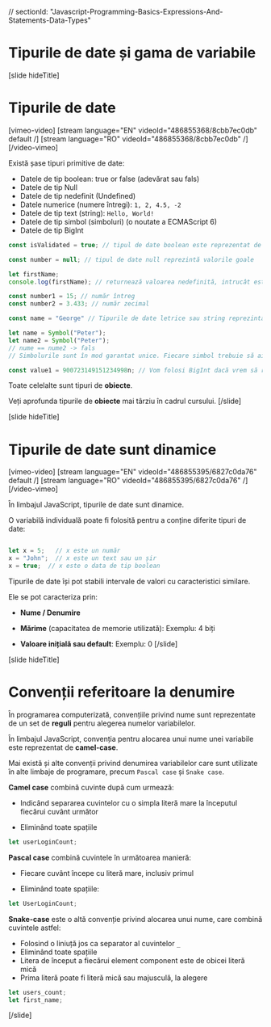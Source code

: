 // sectionId: "Javascript-Programming-Basics-Expressions-And-Statements-Data-Types"

# Tipurile de date și gama de variabile

[slide hideTitle]
# Tipurile de date

[vimeo-video]
[stream language="EN" videoId="486855368/8cbb7ec0db" default /]
[stream language="RO" videoId="486855368/8cbb7ec0db"  /]
[/video-vimeo]

Există șase tipuri primitive de date:

* Datele de tip boolean: true or false (adevărat sau fals)
* Datele de tip Null
* Datele de tip nedefinit (Undefined)
* Datele numerice (numere întregi): `1, 2, 4.5, -2`
* Datele de tip text (string): `Hello, World!`
* Datele de tip simbol (simboluri) (o noutate a ECMAScript 6)
* Datele de tip BigInt

```js
const isValidated = true; // tipul de date boolean este reprezentat de una dintre cele două valori ale sale, adevărat (true) sau fals (false)
```

```js
const number = null; // tipul de date null reprezintă valorile goale
```

```js
let firstName;
console.log(firstName); // returnează valoarea nedefinită, intrucât este posibil ca datele să nu fie alocate
```

```js
const number1 = 15; // număr întreg
const number2 = 3.433; // număr zecimal
```

```js
const name = "George" // Tipurile de date letrice sau string reprezintă texte
```

```js
let name = Symbol("Peter");
let name2 = Symbol("Peter");
// nume == nume2 -> fals     
// Simbolurile sunt în mod garantat unice. Fiecare simbol trebuie să aibă o valoare diferită.
```

```js
const value1 = 900723149151234998n; // Vom folosi BigInt dacă vrem să reprezentăm valori mai mari decât cele numerice
```

Toate celelalte sunt tipuri de **obiecte**.

Veți aprofunda tipurile de **obiecte** mai târziu în cadrul cursului.
[/slide]

[slide hideTitle]
# Tipurile de date sunt dinamice

[vimeo-video]
[stream language="EN" videoId="486855395/6827c0da76" default /]
[stream language="RO" videoId="486855395/6827c0da76"  /]
[/video-vimeo]

În limbajul JavaScript, tipurile de date sunt dinamice.

O variabilă individuală poate fi folosită pentru a conține diferite tipuri de date:

```js

let x = 5;   // x este un număr
x = "John";  // x este un text sau un șir 
x = true;  // x este o data de tip boolean
```

Tipurile de date își pot stabili intervale de valori cu caracteristici similare.

Ele se pot caracteriza prin:

* **Nume / Denumire**

* **Mărime** (capacitatea de memorie utilizată): Exemplu: 4 biți

* **Valoare inițială sau default**: Exemplu: 0
[/slide]

[slide hideTitle]
# Convenții referitoare la denumire

În programarea computerizată, convențiile privind nume sunt reprezentate de un set de **reguli** pentru alegerea numelor variabilelor.

În limbajul JavaScript, convenția pentru alocarea unui nume unei variabile este reprezentat de **camel-case**. 

Mai există și alte convenții privind denumirea variabilelor care sunt utilizate în alte limbaje de programare, precum `Pascal case` și  `Snake case`. 

**Camel case** combină cuvinte după cum urmează:

* Indicând separarea cuvintelor cu o simpla literă mare la începutul fiecărui cuvânt următor

* Eliminând toate spațiile

```js
let userLoginCount;
```

**Pascal case** combină cuvintele în următoarea manieră:

* Fiecare cuvânt începe cu literă mare, inclusiv primul

* Eliminând toate spațiile:

```js
let UserLoginCount;
```

**Snake-case** este o altă convenție privind alocarea unui nume, care combină cuvintele astfel:

* Folosind o liniuță jos ca separator al cuvintelor `_`
* Eliminând toate spațiile
* Litera de început a fiecărui element component este de obicei literă mică
* Prima literă poate fi literă mică sau majusculă, la alegere

```js
let users_count;
let first_name;
```

[/slide]
